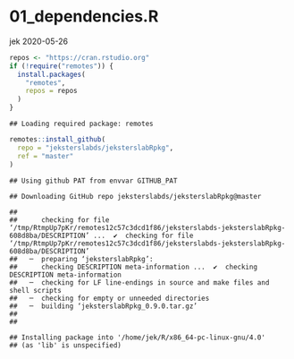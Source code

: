 01\_dependencies.R
================
jek
2020-05-26

``` r
repos <- "https://cran.rstudio.org"
if (!require("remotes")) {
  install.packages(
    "remotes",
    repos = repos
  )
}
```

    ## Loading required package: remotes

``` r
remotes::install_github(
  repo = "jeksterslabds/jeksterslabRpkg",
  ref = "master"
)
```

    ## Using github PAT from envvar GITHUB_PAT

    ## Downloading GitHub repo jeksterslabds/jeksterslabRpkg@master

    ## 
    ##      checking for file ‘/tmp/RtmpUp7pKr/remotes12c57c3dcd1f86/jeksterslabds-jeksterslabRpkg-608d8ba/DESCRIPTION’ ...  ✔  checking for file ‘/tmp/RtmpUp7pKr/remotes12c57c3dcd1f86/jeksterslabds-jeksterslabRpkg-608d8ba/DESCRIPTION’
    ##   ─  preparing ‘jeksterslabRpkg’:
    ##      checking DESCRIPTION meta-information ...  ✔  checking DESCRIPTION meta-information
    ##   ─  checking for LF line-endings in source and make files and shell scripts
    ##   ─  checking for empty or unneeded directories
    ##   ─  building ‘jeksterslabRpkg_0.9.0.tar.gz’
    ##      
    ## 

    ## Installing package into '/home/jek/R/x86_64-pc-linux-gnu/4.0'
    ## (as 'lib' is unspecified)

